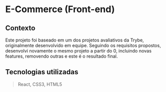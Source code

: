 # E-Commerce (Front-end)

## Contexto

Este projeto foi baseado em um dos projetos avaliativos da Trybe, originalmente desenvolvido em equipe. Seguindo os requisitos propostos, desenvolvi novamente o mesmo projeto a partir do 0, incluindo novas features, removendo outras e este é o resultado final.

## Tecnologias utilizadas
> React, CSS3, HTML5
